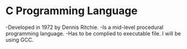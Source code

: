 # C Programming Language

-Developed in 1972 by Dennis Ritchie.
-Is a mid-level procedural programming language.
-Has to be complied to executable file. I will be using GCC.
